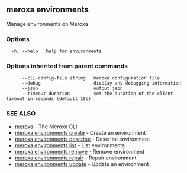 ## meroxa environments

Manage environments on Meroxa

### Options

```
  -h, --help   help for environments
```

### Options inherited from parent commands

```
      --cli-config-file string   meroxa configuration file
      --debug                    display any debugging information
      --json                     output json
      --timeout duration         set the duration of the client timeout in seconds (default 10s)
```

### SEE ALSO

* [meroxa](meroxa.md)	 - The Meroxa CLI
* [meroxa environments create](meroxa_environments_create.md)	 - Create an environment
* [meroxa environments describe](meroxa_environments_describe.md)	 - Describe environment
* [meroxa environments list](meroxa_environments_list.md)	 - List environments
* [meroxa environments remove](meroxa_environments_remove.md)	 - Remove environment
* [meroxa environments repair](meroxa_environments_repair.md)	 - Repair environment
* [meroxa environments update](meroxa_environments_update.md)	 - Update an environment

